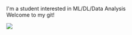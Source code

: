 I'm a student interested in ML/DL/Data Analysis <br>
Welcome to my git! <br>

<img src="https://img.shields.io/badge/Python-3776AB?style=flat-square&logo=Python&logoColor=white"/>

<!--
**mons2us/mons2us** is a ✨ _special_ ✨ repository because its `README.md` (this file) appears on your GitHub profile.

Here are some ideas to get you started:

- 🔭 I’m currently working on ...
- 🌱 I’m currently learning ...
- 👯 I’m looking to collaborate on ...
- 🤔 I’m looking for help with ...
- 💬 Ask me about ...
- 📫 How to reach me: ...
- 😄 Pronouns: ...
- ⚡ Fun fact: ...
-->
